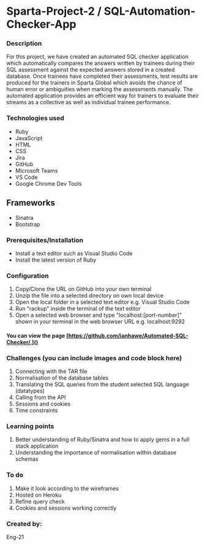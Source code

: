 # Sparta-Project-2 / SQL-Automation-Checker-App

### Description
For this project, we have created an automated SQL checker application which automatically compares the answers written by trainees during their SQL assessment against the expected answers stored in a created database. Once trainees have completed their assessments, test results are produced for the trainers in Sparta Global which avoids the chance of human error or ambiguities when marking the assessments manually. The automated application provides an efficient way for trainers to evaluate their streams as a collective as well as individual trainee performance.  

### Technologies used
* Ruby
* JavaScript
* HTML
* CSS
* Jira
* GitHub
* Microsoft Teams
* VS Code
* Google Chrome Dev Tools

## Frameworks
* Sinatra
* Bootstrap

### Prerequisites/Installation
* Install a text editor such as Visual Studio Code
* Install the latest version of Ruby  

### Configuration
1. Copy/Clone the URL on GitHub into your own terminal
2. Unzip the file into a selected directory on own local device
3. Open the local folder in a selected text editor e.g. Visual Studio Code
4. Run "rackup" inside the terminal of the text editor
5. Open a selected web browser and type "localhost:[port-number]" shown in your terminal in the web browser URL e.g. localhost:9292

#### You can view the page [https://github.com/ianhawe/Automated-SQL-Checker/.]()

### Challenges (you can include images and code block here)
1. Connecting with the TAR file
2. Normalisation of the database tables 
3. Translating the SQL queries from the student selected SQL language (datatypes)
4. Calling from the API
5. Sessions and cookies
6. Time constraints

### Learning points
1. Better understanding of Ruby/Sinatra and how to apply gems in a full stack application
2. Understanding the importance of normalisation within database schemas

### To do
1. Make it look according to the wireframes
2. Hosted on Heroku
3. Refine query check
4. Cookies and sessions working correctly

### Created by:
Eng-21
